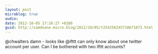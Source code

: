 ```yaml
---
layout: post
microblog: true
audio: 
date: 2012-10-05 17:26:27 +0100
guid: http://samdeane.micro.blog/2012/10/05/t254256245710671873.html
---
```

@chwalters damn - looks like @ifttt can only know about one twitter account per user. Can I be bothered with two ifttt accounts?
